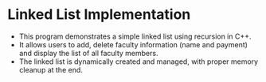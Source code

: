 # Linked List Implementation

- This program demonstrates a simple linked list using recursion in C++.
- It allows users to add, delete faculty information (name and payment) and display the list of all faculty members.
- The linked list is dynamically created and managed, with proper memory cleanup at the end.
